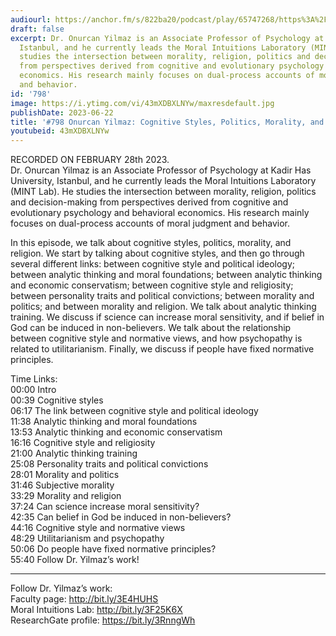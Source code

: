 ```yaml
---
audiourl: https://anchor.fm/s/822ba20/podcast/play/65747268/https%3A%2F%2Fd3ctxlq1ktw2nl.cloudfront.net%2Fstaging%2F2023-1-28%2Fe1828ec9-3342-dedf-70f8-a76750bcc67a.m4a
draft: false
excerpt: Dr. Onurcan Yilmaz is an Associate Professor of Psychology at Kadir Has University,
  Istanbul, and he currently leads the Moral Intuitions Laboratory (MINT Lab). He
  studies the intersection between morality, religion, politics and decision-making
  from perspectives derived from cognitive and evolutionary psychology and behavioral
  economics. His research mainly focuses on dual-process accounts of moral judgment
  and behavior.
id: '798'
image: https://i.ytimg.com/vi/43mXDBXLNYw/maxresdefault.jpg
publishDate: 2023-06-22
title: '#798 Onurcan Yilmaz: Cognitive Styles, Politics, Morality, and Religion'
youtubeid: 43mXDBXLNYw
---
```

<div class="timelinks">

RECORDED ON FEBRUARY 28th 2023.  
Dr. Onurcan Yilmaz is an Associate Professor of Psychology at Kadir Has University, Istanbul, and he currently leads the Moral Intuitions Laboratory (MINT Lab). He studies the intersection between morality, religion, politics and decision-making from perspectives derived from cognitive and evolutionary psychology and behavioral economics. His research mainly focuses on dual-process accounts of moral judgment and behavior.

In this episode, we talk about cognitive styles, politics, morality, and religion. We start by talking about cognitive styles, and then go through several different links: between cognitive style and political ideology; between analytic thinking and moral foundations; between analytic thinking and economic conservatism; between cognitive style and religiosity; between personality traits and political convictions; between morality and politics; and between morality and religion. We talk about analytic thinking training. We discuss if science can increase moral sensitivity, and if belief in God can be induced in non-believers. We talk about the relationship between cognitive style and normative views, and how psychopathy is related to utilitarianism. Finally, we discuss if people have fixed normative principles.

Time Links:  
<time>00:00</time> Intro  
<time>00:39</time> Cognitive styles  
<time>06:17</time> The link between cognitive style and political ideology  
<time>11:38</time> Analytic thinking and moral foundations  
<time>13:53</time> Analytic thinking and economic conservatism  
<time>16:16</time> Cognitive style and religiosity  
<time>21:00</time> Analytic thinking training  
<time>25:08</time> Personality traits and political convictions  
<time>28:01</time> Morality and politics  
<time>31:46</time> Subjective morality  
<time>33:29</time> Morality and religion  
<time>37:24</time> Can science increase moral sensitivity?  
<time>42:35</time> Can belief in God be induced in non-believers?  
<time>44:16</time> Cognitive style and normative views  
<time>48:29</time> Utilitarianism and psychopathy  
<time>50:06</time> Do people have fixed normative principles?  
<time>55:40</time> Follow Dr. Yilmaz’s work!

---

Follow Dr. Yilmaz’s work:  
Faculty page: http://bit.ly/3E4HUHS  
Moral Intuitions Lab: http://bit.ly/3F25K6X  
ResearchGate profile: https://bit.ly/3RnngWh
</div>

